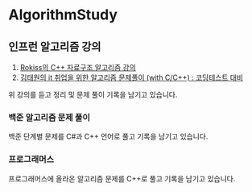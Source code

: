 # AlgorithmStudy

## 인프런 알고리즘 강의
1. [Rokiss의 C++ 자료구조 알고리즘 강의](https://www.inflearn.com/course/%EC%96%B8%EB%A6%AC%EC%96%BC-3d-mmorpg-3)
2. [김태원의 it 취업을 위한 알고리즘 문제풀이 (with C/C++) : 코딩테스트 대비](https://www.inflearn.com/course/%EC%95%8C%EA%B3%A0%EB%A6%AC%EC%A6%98)

위 강의를 듣고 정리 및 문제 풀이 기록을 남기고 있습니다.

### 백준 알고리즘 문제 풀이
백준 단계별 문제를 C#과 C++ 언어로 풀고 기록을 남기고 있습니다.

### 프로그래머스 
프로그래머스에 올라온 알고리즘 문제를 C++로 풀고 기록을 남기고 있습니다.
